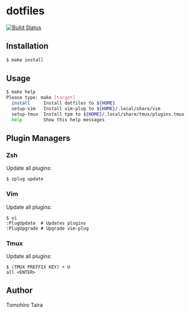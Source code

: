 dotfiles
================================================================================

[![Build Status](https://img.shields.io/travis/com/tomohiro/dotfiles.svg?style=flat-square)](https://travis-ci.com/tomohiro/dotfiles)


Installation
--------------------------------------------------------------------------------

```sh
$ make install
```


Usage
--------------------------------------------------------------------------------

```sh
$ make help
Please type: make [target]
  install     Install dotfiles to ${HOME}
  setup-vim   Install vim-plug to ${HOME}/.local/share/vim
  setup-tmux  Install tpm to ${HOME}/.local/share/tmux/plugins.tmux
  help        Show this help messages
```


Plugin Managers
--------------------------------------------------------------------------------

### Zsh

Update all plugins:

```
$ zplug update
```

### Vim

Update all plugins:

```
$ vi
:PlugUpdate  # Updates plugins
:PlugUpgrade # Upgrade vim-plug
```

### Tmux

Update all plugins:

```
$ (TMUX PREFFIX KEY) + U
all <ENTER>
```


Author
--------------------------------------------------------------------------------

Tomohiro Taira
